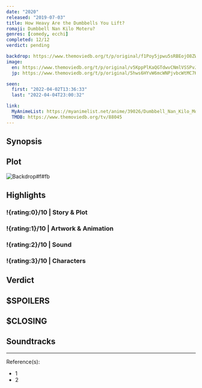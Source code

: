 ```yaml
---
date: "2020"
released: "2019-07-03"
title: How Heavy Are the Dumbbells You Lift?
romaji: Dumbbell Nan Kilo Moteru?
genres: [comedy, ecchi]
completed: 12/12
verdict: pending

backdrop: https://www.themoviedb.org/t/p/original/f1Poy5jpwu5sRBEojO8ZWwvqXUD.jpg
image:
  en: https://www.themoviedb.org/t/p/original/v5KppPlKaQGTdwvCNmlVSSPvJBw.jpg
  jp: https://www.themoviedb.org/t/p/original/5hws6HYvW6mcWNPjvbcWtMC7KvK.jpg

seen:
  first: "2022-04-02T13:36:33"
  last: "2022-04-04T23:00:32"

link:
  MyAnimeList: https://myanimelist.net/anime/39026/Dumbbell_Nan_Kilo_Moteru/
  TMDB: https://www.themoviedb.org/tv/88045
---
```



## Synopsis

## Plot

![Backdrop#f#fb](https://www.themoviedb.org/t/p/original/mKSx9ihTXCsJSzwxEAYjA7vIQuH.jpg "Source: TMDB")

## Highlights

### !{rating:0}/10 | Story & Plot

### !{rating:1}/10 | Artwork & Animation

### !{rating:2}/10 | Sound

### !{rating:3}/10 | Characters

## Verdict

## $SPOILERS

## $CLOSING

## Soundtracks

***
Reference(s):

- 1
- 2
